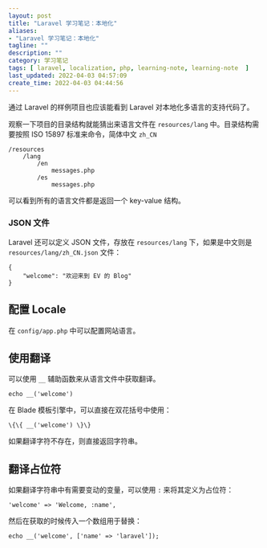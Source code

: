 ```yaml
---
layout: post
title: "Laravel 学习笔记：本地化"
aliases: 
- "Laravel 学习笔记：本地化"
tagline: ""
description: ""
category: 学习笔记
tags: [ laravel, localization, php, learning-note, learning-note  ]
last_updated: 2022-04-03 04:57:09
create_time: 2022-04-03 04:44:56
---
```



通过 Laravel 的样例项目也应该能看到 Laravel 对本地化多语言的支持代码了。

观察一下项目的目录结构就能猜出来语言文件在 `resources/lang` 中。目录结构需要按照 ISO 15897 标准来命令，简体中文 `zh_CN`

```
/resources
    /lang
        /en
            messages.php
        /es
            messages.php
```

可以看到所有的语言文件都是返回一个 key-value 结构。

### JSON 文件
Laravel 还可以定义 JSON 文件，存放在 `resources/lang` 下，如果是中文则是 `resources/lang/zh_CN.json` 文件：

```
{
    "welcome": "欢迎来到 EV 的 Blog"
}
```

## 配置 Locale
在 `config/app.php` 中可以配置网站语言。


## 使用翻译
可以使用 `__` 辅助函数来从语言文件中获取翻译。

```
echo __('welcome')
```

在 Blade 模板引擎中，可以直接在双花括号中使用：

```
\{\{ __('welcome') \}\}
```

如果翻译字符不存在，则直接返回字符串。


## 翻译占位符
如果翻译字符串中有需要变动的变量，可以使用 `:` 来将其定义为占位符：

```
'welcome' => 'Welcome, :name',
```

然后在获取的时候传入一个数组用于替换：

```
echo __('welcome', ['name' => 'laravel']);
```


